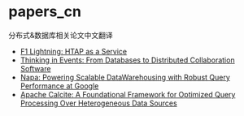 # papers_cn
分布式&amp;数据库相关论文中文翻译

* [F1 Lightning: HTAP as a Service](./F1%20Lightning%20-%20HTAP%20as%20a%20Service.md)
* [Thinking in Events: From Databases to Distributed Collaboration Software](./Thinking%20in%20Events-From%20Databases%20to%20Distributed.md)
* [Napa: Powering Scalable DataWarehousing with Robust Query Performance at Google](./Napa-Powering%20Scalable%20DataWarehousing%20with%20Robustery.md)
* [Apache Calcite: A Foundational Framework for Optimized Query Processing Over Heterogeneous Data Sources](./Apache%20Calcite-A%20Foundational%20Framework%20for%20Optimized%20Query%20Processing.md)
